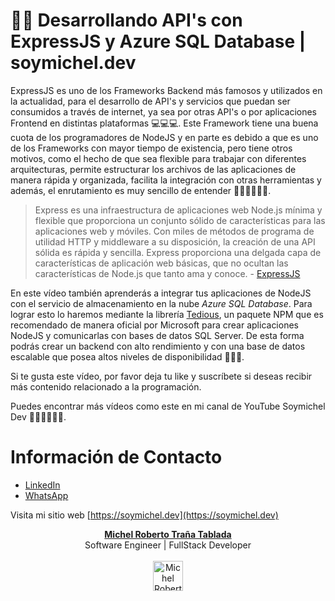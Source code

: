 # 👨‍💻 Desarrollando API's con ExpressJS y Azure SQL Database | soymichel.dev

ExpressJS es uno de los Frameworks Backend más famosos y utilizados en la actualidad, para el desarrollo de API's y servicios que puedan ser consumidos a través de internet, ya sea por otras API's o por aplicaciones Frontend en distintas plataformas 💻💻💻. Este Framework tiene una buena cuota de los programadores de NodeJS y en parte es debido a que es uno de los Frameworks con mayor tiempo de existencia, pero tiene otros motivos, como el hecho de que sea flexible para trabajar con diferentes arquitecturas, permite estructurar los archivos de las aplicaciones de manera rápida y organizada, facilita la integración con otras herramientas y además, el enrutamiento es muy sencillo de entender 👨‍💻👨‍💻👨‍💻.

> Express es una infraestructura de aplicaciones web Node.js mínima y flexible que proporciona un conjunto sólido de características para las aplicaciones web y móviles. Con miles de métodos de programa de utilidad HTTP y middleware a su disposición, la creación de una API sólida es rápida y sencilla. Express proporciona una delgada capa de características de aplicación web básicas, que no ocultan las características de Node.js que tanto ama y conoce. - [ExpressJS](https://expressjs.com/es/)

En este vídeo también aprenderás a integrar tus aplicaciones de NodeJS con el servicio de almacenamiento en la nube *Azure SQL Database*. Para lograr esto lo haremos mediante la librería [Tedious](https://tediousjs.github.io/tedious/), un paquete NPM que es recomendado de manera oficial por Microsoft para crear aplicaciones NodeJS y comunicarlas con bases de datos SQL Server. De esta forma podrás crear un backend con alto rendimiento y con una base de datos escalable que posea altos niveles de disponibilidad 👨‍💻🎉.

Si te gusta este vídeo, por favor deja tu like y suscríbete si deseas recibir más contenido relacionado a la programación.

Puedes encontrar más vídeos como este en mi canal de YouTube Soymichel Dev 👨‍💻👩‍💻👩‍💻.

# Información de Contacto
- [LinkedIn](https://www.linkedin.com/in/soymichelt)
- [WhatsApp](https://wa.me/50583671719)

Visita mi sitio web [https://soymichel.dev](https://soymichel.dev)

<p align="center">
  <a href="https://soymichel.dev"><b>Michel Roberto Traña Tablada</b></a>
  <br />
  Software Engineer | FullStack Developer
  <br />
  <br />
  <img width="48" height="48" src="https://github.com/soymichelt/CV/raw/master/public/res/circleProfile64x64.png" alt="Michel Roberto Trañata Tablada | soymichel.dev">
</p>